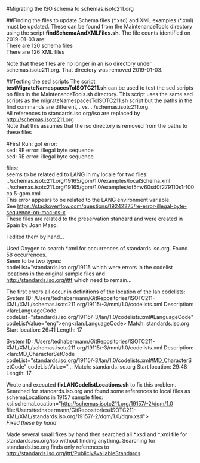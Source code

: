 #Migrating the ISO schema to schemas.isotc211.org

##Finding the files to update
Schema files (\*.xsd) and XML examples (\*.xml) must be updated. These can be found from the MaintenanceTools directory using the script **findSchemaAndXMLFiles.sh**. The file counts identified on 2019-01-03 are:  
There are 120 schema files  
There are 126 XML files  

Note that these files are no longer in an iso directory under schemas.isotc211.org. That directory was removed 2019-01-03.

##Testing the sed scripts
The script **testMigrateNamespacesToISOTC211.sh** can be used to test the sed scripts on files in the MaintenanceTools.sh directory. This script uses the same sed scripts as the migrateNamespacesToISOTC211.sh script but the paths in the find commands are different, . vs. ../schemas.isotc211.org.  
All references to standards.iso.org/iso are replaced by http://schemas.isotc211.org  
Note that this assumes that the iso directory is removed from the paths to these files

#First Run:
got error:  
sed: RE error: illegal byte sequence  
sed: RE error: illegal byte sequence  

files:  
seems to be related ed to LANG in my locale for two files:  
../schemas.isotc211.org/19165/gpm/1.0/examples/localSchema.xml
../schemas.isotc211.org/19165/gpm/1.0/examples/of5mv60sd0f279110s1r100ca
5-gpm.xml  
This error appears to be related to the LANG environment variable.  
See https://stackoverflow.com/questions/19242275/re-error-illegal-byte-sequence-on-mac-os-x  
These files are related to the preservation standard and were created in Spain by Joan Maso.

I edited them by hand...

Used Oxygen to search *.xml for occurrences of standards.iso.org. Found 58 occurrences.  
Seem to be two types:  
codeList="standards.iso.org/19115 which were errors in the codelist locations in the original sample files and  
http://standards.iso.org/ittf which need to remain...  

The first errors all occur in definitions of the location of the lan codelists:  
System ID: /Users/tedhabermann/GitRepositories/ISOTC211-XML/XML/schemas.isotc211.org/19115/-3/mmi/1.0/codelists.xml
Description: <lan:LanguageCode codeList="standards.iso.org/19115/-3/lan/1.0/codelists.xml#LanguageCode" codeListValue="eng">eng</lan:LanguageCode>
Match: standards.iso.org
Start location: 26:41
Length: 17

System ID: /Users/tedhabermann/GitRepositories/ISOTC211-XML/XML/schemas.isotc211.org/19115/-3/mmi/1.0/codelists.xml
Description: <lan:MD_CharacterSetCode codeList="standards.iso.org/19115/-3/lan/1.0/codelists.xml#MD_CharacterSetCode" codeListValue="...
Match: standards.iso.org
Start location: 29:48
Length: 17

Wrote and executed **fixLANCodelistLocations.sh** to fix this problem. Searched for standards.iso.org and found some references to local files as schemaLocations in 19157 sample files:  
xsi:schemaLocation="http://schemas.isotc211.org/19157/-2/dqm/1.0 file:/Users/tedhabermann/GitRepositories/ISOTC211-XML/XML/standards.iso.org/19157/-2/dqm/1.0/dqm.xsd">  
_Fixed these by hand_

Made several small fixes by hand then searched all \*.xsd and \*.xml file for standards.iso.org/iso without finding anything. Searching for standards.iso.org finds only references to http://standards.iso.org/ittf/PubliclyAvailableStandards.




